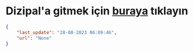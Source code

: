 # Dizipal'a gitmek için [buraya](None) tıklayın
    
```json
{
    "last_update": "28-08-2023 06:09:46",
    "url": "None"
}
```